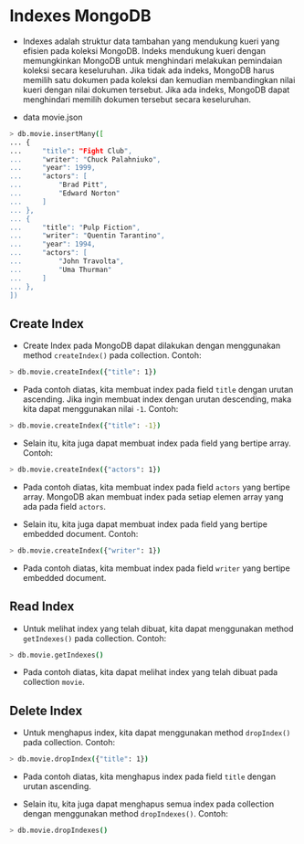 # Indexes MongoDB

- Indexes adalah struktur data tambahan yang mendukung kueri yang efisien pada koleksi MongoDB. Indeks mendukung kueri dengan memungkinkan MongoDB untuk menghindari melakukan pemindaian koleksi secara keseluruhan. Jika tidak ada indeks, MongoDB harus memilih satu dokumen pada koleksi dan kemudian membandingkan nilai kueri dengan nilai dokumen tersebut. Jika ada indeks, MongoDB dapat menghindari memilih dokumen tersebut secara keseluruhan.

- data movie.json

```bash
> db.movie.insertMany([
... {
...     "title": "Fight Club",
...     "writer": "Chuck Palahniuko",
...     "year": 1999,
...     "actors": [
...         "Brad Pitt",
...         "Edward Norton"
...     ]
... },
... {
...     "title": "Pulp Fiction",
...     "writer": "Quentin Tarantino",
...     "year": 1994,
...     "actors": [
...         "John Travolta",
...         "Uma Thurman"
...     ]
... },
])
```

## Create Index

- Create Index pada MongoDB dapat dilakukan dengan menggunakan method `createIndex()` pada collection. Contoh:

```bash
> db.movie.createIndex({"title": 1})
```

- Pada contoh diatas, kita membuat index pada field `title` dengan urutan ascending. Jika ingin membuat index dengan urutan descending, maka kita dapat menggunakan nilai `-1`. Contoh:

```bash
> db.movie.createIndex({"title": -1})
```

- Selain itu, kita juga dapat membuat index pada field yang bertipe array. Contoh:

```bash
> db.movie.createIndex({"actors": 1})
```

- Pada contoh diatas, kita membuat index pada field `actors` yang bertipe array. MongoDB akan membuat index pada setiap elemen array yang ada pada field `actors`.

- Selain itu, kita juga dapat membuat index pada field yang bertipe embedded document. Contoh:

```bash
> db.movie.createIndex({"writer": 1})
```

- Pada contoh diatas, kita membuat index pada field `writer` yang bertipe embedded document.

## Read Index

- Untuk melihat index yang telah dibuat, kita dapat menggunakan method `getIndexes()` pada collection. Contoh:

```bash
> db.movie.getIndexes()
```

- Pada contoh diatas, kita dapat melihat index yang telah dibuat pada collection `movie`.

## Delete Index

- Untuk menghapus index, kita dapat menggunakan method `dropIndex()` pada collection. Contoh:

```bash
> db.movie.dropIndex({"title": 1})
```

- Pada contoh diatas, kita menghapus index pada field `title` dengan urutan ascending.

- Selain itu, kita juga dapat menghapus semua index pada collection dengan menggunakan method `dropIndexes()`. Contoh:

```bash
> db.movie.dropIndexes()
```
